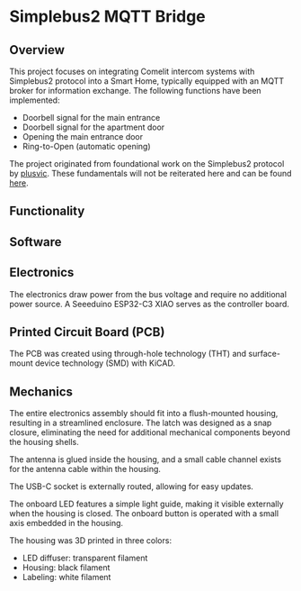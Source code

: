 # Simplebus2 MQTT Bridge

## Overview

This project focuses on integrating Comelit intercom systems with Simplebus2 protocol into a Smart Home, typically equipped with an MQTT broker for information exchange. The following functions have been implemented:

-   Doorbell signal for the main entrance
-   Doorbell signal for the apartment door
-   Opening the main entrance door
-   Ring-to-Open (automatic opening)

The project originated from foundational work on the Simplebus2 protocol by [plusvic](https://github.com/plusvic). These fundamentals will not be reiterated here and can be found [here](https://github.com/plusvic/simplebus2-intercom).

## Functionality

## Software

## Electronics

The electronics draw power from the bus voltage and require no additional power source. A Seeeduino ESP32-C3 XIAO serves as the controller board.

## Printed Circuit Board (PCB)

The PCB was created using through-hole technology (THT) and surface-mount device technology (SMD) with KiCAD.

## Mechanics

The entire electronics assembly should fit into a flush-mounted housing, resulting in a streamlined enclosure. The latch was designed as a snap closure, eliminating the need for additional mechanical components beyond the housing shells.

The antenna is glued inside the housing, and a small cable channel exists for the antenna cable within the housing.

The USB-C socket is externally routed, allowing for easy updates.

The onboard LED features a simple light guide, making it visible externally when the housing is closed. The onboard button is operated with a small axis embedded in the housing.

The housing was 3D printed in three colors:

-   LED diffuser: transparent filament
-   Housing: black filament
-   Labeling: white filament
